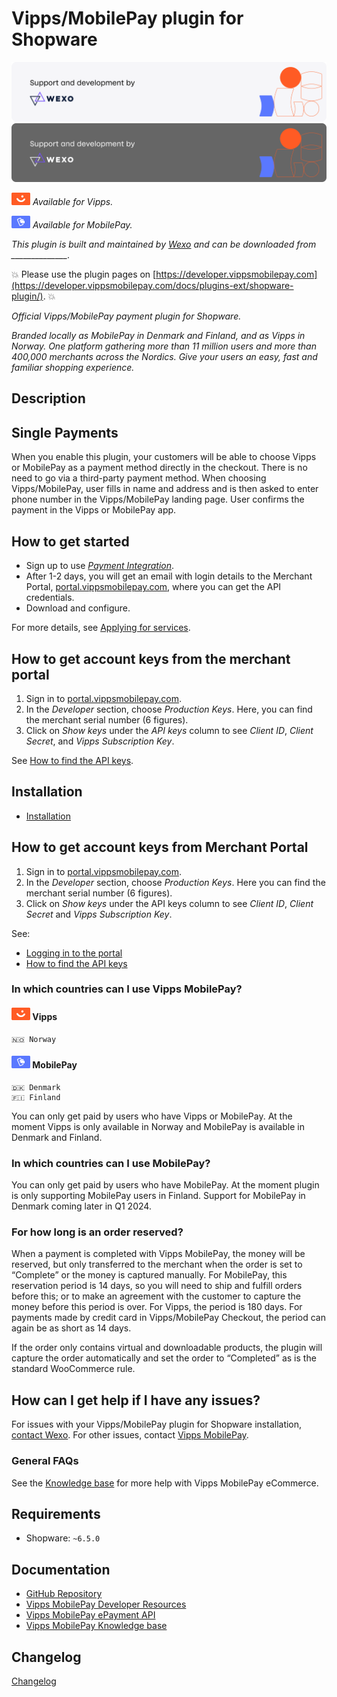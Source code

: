 <!-- START_METADATA
---
title: "Vipps/MobilePay for Shopware plugin"
sidebar_position: 1
description: Provide Vipps and MobilePay payments for Shopware.
pagination_next: null
pagination_prev: null
draft: true
---
END_METADATA -->

# Vipps/MobilePay plugin for Shopware

![Support and development by Wexo ](./docs/images/wexo.svg#gh-light-mode-only)![Support and development by Wexo](./docs/images/wexo_dark.svg#gh-dark-mode-only)

![Vipps](./docs/images/vipps.png) *Available for Vipps.*

![MobilePay](./docs/images/mp.png) *Available for MobilePay.*


*This plugin is built and maintained by [Wexo](https://www.wexo.dk/) and can be downloaded from ______________.*

<!-- START_COMMENT -->
💥 Please use the plugin pages on [https://developer.vippsmobilepay.com](https://developer.vippsmobilepay.com/docs/plugins-ext/shopware-plugin/). 💥
<!-- END_COMMENT -->

*Official Vipps/MobilePay payment plugin for Shopware.*

*Branded locally as MobilePay in Denmark and Finland, and as Vipps in Norway. One platform gathering more than 11 million users and more than 400,000 merchants across the Nordics. Give your users an easy, fast and familiar shopping experience.*

## Description

## Single Payments

When you enable this plugin, your customers will be able to choose Vipps or MobilePay as a payment method directly in the checkout. There is no need to go via a third-party payment method. When choosing Vipps/MobilePay, user fills in name and address and is then asked to enter phone number in the Vipps/MobilePay landing page. User confirms the payment in the Vipps or MobilePay app.

## How to get started

- Sign up to use [*Payment Integration*](https://vippsmobilepay.com/online/payment-integration).
- After 1-2 days, you will get an email with login details to the Merchant Portal, [portal.vippsmobilepay.com](https://portal.vippsmobilepay.com/), where you can get the API credentials.
- Download and configure.

For more details, see [Applying for services](https://developer.vippsmobilepay.com/docs/knowledge-base/applying-for-services/).

## How to get account keys from the merchant portal

1. Sign in to [portal.vippsmobilepay.com](https://portal.vippsmobilepay.com/).
2. In the *Developer* section, choose *Production Keys*. Here, you can find the merchant serial number (6 figures).
3. Click on *Show keys* under the *API keys* column to see *Client ID*, *Client Secret*, and *Vipps Subscription Key*.

See [How to find the API keys](https://developer.vippsmobilepay.com/docs/developer-resources/portal#how-to-find-the-api-keys).

## Installation
- [Installation](./docs/configure.md)

## How to get account keys from Merchant Portal

1. Sign in to [portal.vippsmobilepay.com](https://portal.vippsmobilepay.com/).
2. In the *Developer* section, choose *Production Keys*. Here you can find the merchant serial number (6 figures).
3. Click on *Show keys* under the API keys column to see *Client ID*, *Client Secret* and *Vipps Subscription Key*.

See:

* [Logging in to the portal](https://developer.vippsmobilepay.com/docs/developer-resources/portal)
* [How to find the API keys](https://developer.vippsmobilepay.com/docs/developer-resources/portal#how-to-find-the-api-keys)

### In which countries can I use Vipps MobilePay?
#### ![Vipps](./docs/images/vipps.png) Vipps
    🇳🇴 Norway
#### ![MobilePay](./docs/images/mp.png) MobilePay
    🇩🇰 Denmark
    🇫🇮 Finland

You can only get paid by users who have Vipps or MobilePay. At the moment Vipps is only available in Norway and MobilePay is available in Denmark and Finland.

### In which countries can I use MobilePay?

You can only get paid by users who have MobilePay. At the moment plugin is only supporting MobilePay users in Finland. Support for MobilePay in Denmark coming later in Q1 2024.

### For how long is an order reserved?

When a payment is completed with Vipps MobilePay, the money will be reserved, but only transferred to the merchant when the order is set to “Complete” or the money is captured manually. For MobilePay, this reservation period is 14 days, so you will need to ship and fulfill orders before this; or to make an agreement with the customer to capture the money before this period is over. For Vipps, the period is 180 days. For payments made by credit card in Vipps/MobilePay Checkout, the period can again be as short as 14 days.

If the order only contains virtual and downloadable products, the plugin will capture the order automatically and set the order to “Completed” as is the standard WooCommerce rule.

## How can I get help if I have any issues?

For issues with your Vipps/MobilePay plugin for Shopware installation, [contact Wexo](https://www.wexo.dk/kontakt). For other issues, contact [Vipps MobilePay](https://developer.vippsmobilepay.com/docs/contact/).


### General FAQs

See the
[Knowledge base](https://developer.vippsmobilepay.com/docs/knowledge-base/)
for more help with Vipps MobilePay eCommerce.

## Requirements
- Shopware: ```~6.5.0```

## Documentation
- [GitHub Repository](https://github.com/vippsas/shopware-plugin)
- [Vipps MobilePay Developer Resources](https://developer.vippsmobilepay.com/)
- [Vipps MobilePay ePayment API](https://developer.vippsmobilepay.com/docs/APIs/epayment-api/)
- [Vipps MobilePay Knowledge base](https://developer.vippsmobilepay.com/docs/knowledge-base/)

## Changelog
[Changelog](CHANGELOG.md)